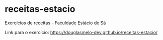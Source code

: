 # receitas-estacio
Exercícios de receitas - Faculdade Estácio de Sá


Link para o exercício: https://douglasmelo-dev.github.io/receitas-estacio/
